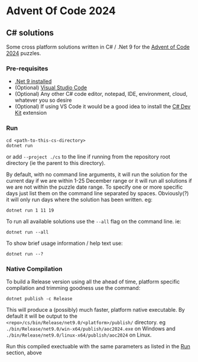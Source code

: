 # Advent Of Code 2024

## C# solutions

Some cross platform solutions written in C# / .Net 9 for the [Advent of Code 2024](https://adventofcode.com/2024) puzzles.

### Pre-requisites

* [.Net 9 installed](https://dotnet.microsoft.com/download/dotnet)
* (Optional) [Visual Studio Code](https://code.visualstudio.com/)
* (Optional) Any other C# code editor, notepad, IDE, environment, cloud, whatever you so desire
* (Optional) If using VS Code it would be a good idea to install the [C# Dev Kit](https://marketplace.visualstudio.com/items?itemName=ms-dotnettools.csdevkit) extension

### Run

```
cd <path-to-this-cs-directory>
dotnet run
```

or add `--project ./cs` to the line if running from the repository root directory (ie the parent to this directory).


By default, with no command line arguments, it will run the solution for the current day if we are within 1-25 December range or it will run all solutions if we are not within the puzzle date range. To specify one or more specific days just list them on the command line separated by spaces. Obviously(?) it will only run days where the solution has been written. eg:

```
dotnet run 1 11 19
```

To run all available solutions use the `--all` flag on the command line. ie:

```
dotnet run --all
```

To show brief usage information / help text use:

```
dotnet run --?
```

### Native Compilation

To build a Release version using all the ahead of time, platform specific compilation and trimming goodness use the command:

```
dotnet publish -c Release
```
This will produce a (possibly) much faster, platform native executable. By default it will be output to the `<repo>/cs/bin/Release/net9.0/<platform>/publish/` directory.
eg `./bin/Release/net9.0/win-x64/publish/aoc2024.exe` on Windows and `./bin/Release/net9.0/linux-x64/publish/aoc2024` on Linux.

Run this compiled exectuable with the same parameters as listed in the [Run](#run) section, above